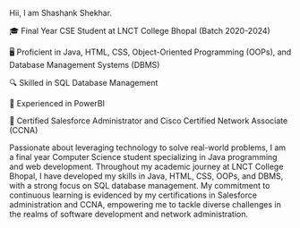 
Hii, I am Shashank Shekhar.

🎓 Final Year CSE Student at LNCT College Bhopal (Batch 2020-2024)

🖥️ Proficient in Java, HTML, CSS, Object-Oriented Programming (OOPs), and Database Management Systems (DBMS)

🔍 Skilled in SQL Database Management

💼 Experienced in PowerBI

🏅 Certified Salesforce Administrator and Cisco Certified Network Associate (CCNA)

Passionate about leveraging technology to solve real-world problems, I am a final year Computer Science student specializing in Java programming and web development. Throughout my academic journey at LNCT College Bhopal, I have developed my skills in Java, HTML, CSS, OOPs, and DBMS, with a strong focus on SQL database management. My commitment to continuous learning is evidenced by my certifications in Salesforce administration and CCNA, empowering me to tackle diverse challenges in the realms of software development and network administration.

